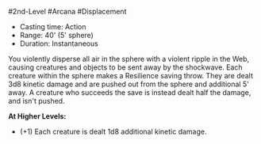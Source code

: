#2nd-Level #Arcana #Displacement
 
- Casting time: Action
- Range: 40' (5' sphere)
- Duration: Instantaneous
 
You violently disperse all air in the sphere with a violent ripple in the Web, causing creatures and objects to be sent away by the shockwave. Each creature within the sphere makes a Resilience saving throw. They are dealt 3d8 kinetic damage and are pushed out from the sphere and additional 5' away. A creature who succeeds the save is instead dealt half the damage, and isn't pushed.
 
**At Higher Levels:** 
* (+1) Each creature is dealt 1d8 additional kinetic damage.